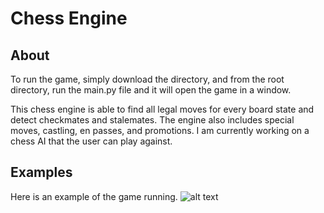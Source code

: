 # Chess Engine

## About

To run the game, simply download the directory, and from the root directory, run the main.py file and it will open the game in a window. 

This chess engine is able to find all legal moves for every board state and detect checkmates and stalemates. The engine also includes special moves, castling, en passes, and promotions. 
I am currently working on a chess AI that the user can play against.

## Examples

Here is an example of the game running.
![alt text](https://github.com/sharafrashid2/chess-engine/blob/master/public/board_example.png)
